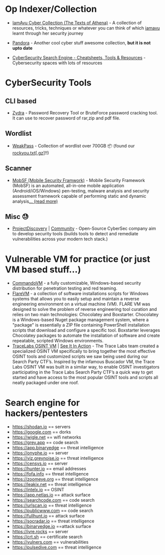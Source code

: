# Op Indexer/Collection

-   [IamAvu Cyber Collection (The Texts of Athena)](https://iamavu.gitbook.io) - A collection of resources, tricks, techniques or whatever you can think of which [iamavu](https://github.com/iamavu) learnt through her security journey

-   [Pandora](https://github.com/hckpls/pandora) - Another cool cyber stuff awesome collection, **but it is not upto date**

- [CyberSecurity Search Engine - Cheatsheets, Tools & Resources](https://hero.page/cybersecurity) - Cybersecurity spaces with lots of resources

# CyberSecurity Tools

## CLI based

-   [Zydra](https://github.com/hamedA2/Zydra) - Password Recovery Tool or BruteForce password cracking tool. It can use to recover password of rar,zip and pdf file.

## Wordlist

-   [WeakPass](https://weakpass.com/) - Collection of wordlist over 700GB 📦 (found our [rockyou.txt[.gz]](https://weakpass.com/wordlist/90)!!)

## Scanner

-   [MobSF (Mobile Security Framwork)](https://mobsf.live/) - Mobile Security Framework (MobSF) is an automated, all-in-one mobile application (Android/iOS/Windows) pen-testing, malware analysis and security assessment framework capable of performing static and dynamic analysis[... (read more)](https://mobsf.live/about)

## Misc 😓

-   [ProjectDiscovery](https://github.com/projectdiscovery) | [Community](https://projectdiscovery.io/#/community) - Open-Source CyberSec company aim to develop security tools (builds tools to detect and remediate vulnerabilities across your modern tech stack.)


# Vulnerable VM for practice (or just VM based stuff...)

-   [CommandoVM](https://github.com/mandiant/commando-vm) - a fully customizable, Windows-based security distribution for penetration testing and red teaming.
-   [FlareVM](https://github.com/mandiant/flare-vm) - a collection of software installations scripts for Windows systems that allows you to easily setup and maintain a reverse engineering environment on a virtual machine (VM). FLARE VM was designed to solve the problem of reverse engineering tool curation and relies on two main technologies: Chocolatey and Boxstarter. Chocolatey is a Windows-based Nuget package management system, where a "package" is essentially a ZIP file containing PowerShell installation scripts that download and configure a specific tool. Boxstarter leverages Chocolatey packages to automate the installation of software and create repeatable, scripted Windows environments.
-   [TraceLabs OSINT VM](https://www.tracelabs.org/initiatives/osint-vm) | [See It In Action](https://youtu.be/jjK0nvmOeUA) - The Trace Labs team created a specialized OSINT VM specifically to bring together the most effective OSINT tools and customized scripts we saw being used during our Search Party CTF’s. Inspired by the infamous Buscador VM, the Trace Labs OSINT VM was built in a similar way, to enable OSINT investigators participating in the Trace Labs Search Party CTF’s a quick way to get started and have access to the most popular OSINT tools and scripts all neatly packaged under one roof.

# Search engine for hackers/pentesters

-   https://shodan.io == servers
-   https://google.com == dorks
-   https://wigle.net == wifi networks
-   https://grey.app == code search
-   https://app.binaryedge == threat intelligence
-   https://onyphe.io == server
-   https://viz.greynoise.io == threat intelligence
-   https://censys.io == server
-   https://hunter.io == email addresses
-   https://fofa.info == threat intelligence
-   https://zoomeye.org == threat intelligence
-   https://leakix.net == threat intelligence
-   https://intelx.io == OSINT
-   https://app.netlas.io == attack surface
-   https://searchcode.com == code search
-   https://urlscan.io == threat intelligence
-   https://publicwww.com == code search
-   https://fullhunt.io == attack surface
-   https://socradar.io == threat intelligence
-   https://binaryedge.io ==attack surface
-   https://ivre.rocks == server
-   https://crt.sh == certificate search
-   https://vulners.com == vulnerabilities
-   https://pulsedive.com == threat intelligence
